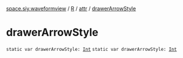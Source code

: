 [space.siy.waveformview](../../index.md) / [R](../index.md) / [attr](index.md) / [drawerArrowStyle](./drawer-arrow-style.md)

# drawerArrowStyle

`static var drawerArrowStyle: `[`Int`](https://kotlinlang.org/api/latest/jvm/stdlib/kotlin/-int/index.html)
`static var drawerArrowStyle: `[`Int`](https://kotlinlang.org/api/latest/jvm/stdlib/kotlin/-int/index.html)